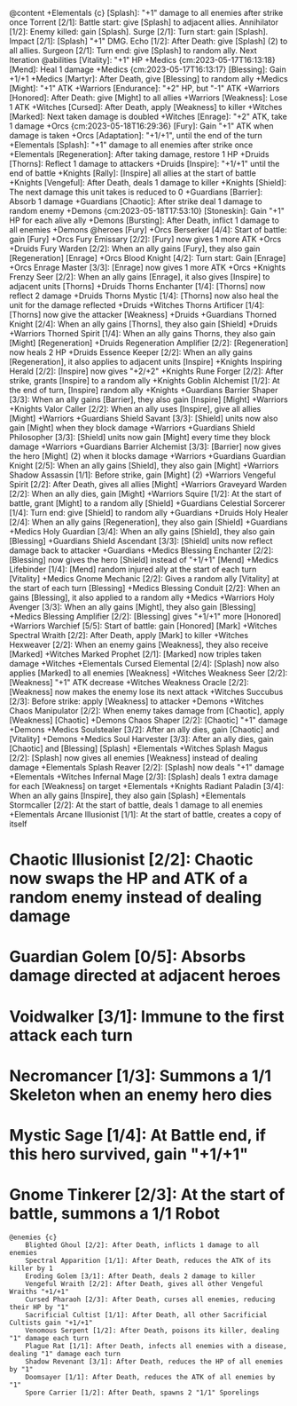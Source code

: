 @content +Elementals {c}
    [Splash]: "+1" damage to all enemies after strike once
    Torrent [2/1]: Battle start: give [Splash] to adjacent allies.
    Annihilator [1/2]: Enemy killed: gain [Splash].
    Surge [2/1]: Turn start: gain [Splash].
    Impact [2/1]: [Splash] "+1" DMG.
    Echo [1/2]: After Death: give [Splash] (2) to all allies.
    Surgeon [2/1]: Turn end: give [Splash] to random ally.
Next Iteration
    @abilities
        [Vitality]: "+1" HP +Medics {cm:2023-05-17T16:13:18}
        [Mend]: Heal 1 damage +Medics {cm:2023-05-17T16:13:17}
        [Blessing]: Gain \+1/+1 +Medics
        [Martyr]: After Death, give [Blessing] to random ally +Medics
        [Might]: "+1" ATK +Warriors 
        [Endurance]: "+2" HP, but "-1" ATK +Warriors 
        [Honored]: After Death: give [Might] to all allies +Warriors 
        [Weakness]: Lose 1 ATK +Witches 
        [Cursed]: After Death, apply [Weakness] to killer +Witches 
        [Marked]: Next taken damage is doubled +Witches 
        [Enrage]: "+2" ATK, take 1 damage +Orcs {cm:2023-05-18T16:29:36}
        [Fury]: Gain "+1" ATK when damage is taken +Orcs 
        [Adaptation]: "+1/+1", until the end of the turn +Elementals 
        [Splash]: "+1" damage to all enemies after strike once +Elementals 
        [Regeneration]: After taking damage, restore 1 HP +Druids 
        [Thorns]: Reflect 1 damage to attackers +Druids 
        [Inspire]: "+1/+1" until the end of battle +Knights 
        [Rally]: [Inspire] all allies at the start of battle +Knights 
        [Vengeful]: After Death, deals 1 damage to killer +Knights 
        [Shield]: The next damage this unit takes is reduced to 0 +Guardians 
        [Barrier]: Absorb 1 damage +Guardians 
        [Chaotic]: After strike deal 1 damage to random enemy +Demons {cm:2023-05-18T17:53:10}
        [Stoneskin]: Gain "+1" HP for each alive ally +Demons 
        [Bursting]: After Death, inflict 1 damage to all enemies +Demons 
    @heroes
        [Fury]
            +Orcs Berserker [4/4]: Start of battle: gain [Fury]
            +Orcs Fury Emissary [2/2]: [Fury] now gives 1 more ATK
            +Orcs +Druids Fury Warden [2/2]: When an ally gains [Fury], they also gain [Regeneration]
        [Enrage]
            +Orcs Blood Knight [4/2]: Turn start: Gain [Enrage]
            +Orcs Enrage Master [3/3]: [Enrage] now gives 1 more ATK
            +Orcs +Knights Frenzy Seer [2/2]: When an ally gains [Enrage], it also gives [Inspire] to adjacent units
        [Thorns]
            +Druids Thorns Enchanter [1/4]: [Thorns] now reflect 2 damage
            +Druids Thorns Mystic [1/4]: [Thorns] now also heal the unit for the damage reflected
            +Druids +Witches Thorns Artificer [1/4]: [Thorns] now give the attacker [Weakness]
            +Druids +Guardians Thorned Knight [2/4]: When an ally gains [Thorns], they also gain [Shield]
            +Druids +Warriors Thorned Spirit [1/4]: When an ally gains Thorns, they also gain [Might]
        [Regeneration]
            +Druids Regeneration Amplifier [2/2]: [Regeneration] now heals 2 HP
            +Druids Essence Keeper [2/2]: When an ally gains [Regeneration], it also applies to adjacent units
        [Inspire]
            +Knights Inspiring Herald [2/2]: [Inspire] now gives "+2/+2"
            +Knights Rune Forger [2/2]: After strike, grants [Inspire] to a random ally
            +Knights Goblin Alchemist [1/2]: At the end of turn, [Inspire] random ally
            +Knights +Guardians Barrier Shaper [3/3]: When an ally gains [Barrier], they also gain [Inspire]
        [Might]
            +Warriors +Knights  Valor Caller [2/2]: When an ally uses [Inspire], give all allies [Might]
            +Warriors +Guardians  Shield Savant [3/3]: [Shield] units now also gain [Might] when they block damage
            +Warriors +Guardians Shield Philosopher [3/3]: [Shield] units now gain [Might] every time they block damage
            +Warriors +Guardians Barrier Alchemist [3/3]: [Barrier] now gives the hero [Might] (2) when it blocks damage
            +Warriors +Guardians Guardian Knight [2/5]: When an ally gains [Shield], they also gain [Might]
            +Warriors Shadow Assassin [1/1]: Before strike, gain [Might] (2)
            +Warriors Vengeful Spirit [2/2]: After Death, gives all allies [Might]
            +Warriors Graveyard Warden [2/2]: When an ally dies, gain [Might]
            +Warriors Squire [1/2]: At the start of battle, grant [Might] to a random ally
        [Shield]
            +Guardians Celestial Sorcerer [1/4]: Turn end: give [Shield] to random ally
            +Guardians +Druids Holy Healer [2/4]: When an ally gains [Regeneration], they also gain [Shield]
            +Guardians +Medics Holy Guardian [3/4]: When an ally gains [Shield], they also gain [Blessing]
            +Guardians Shield Ascendant [3/3]: [Shield] units now reflect damage back to attacker
            +Guardians +Medics Blessing Enchanter [2/2]: [Blessing] now gives the hero [Shield] instead of "+1/+1"
        [Mend]
            +Medics Lifebinder [1/4]: [Mend] random injured ally at the start of each turn
        [Vitality]
            +Medics Gnome Mechanic [2/2]: Gives a random ally [Vitality] at the start of each turn
        [Blessing]
            +Medics Blessing Conduit [2/2]: When an gains [Blessing], it also applied to a random ally
            +Medics +Warriors Holy Avenger [3/3]: When an ally gains [Might], they also gain [Blessing]
            +Medics Blessing Amplifier [2/2]: [Blessing] gives "+1/+1" more
        [Honored]
            +Warriors Warchief [5/5]: Start of battle: gain [Honored]
        [Mark]
            +Witches Spectral Wraith [2/2]: After Death, apply [Mark] to killer
            +Witches Hexweaver [2/2]: When an enemy gains [Weakness], they also receive [Marked]
            +Witches Marked Prophet [2/1]: [Marked] now triples taken damage
            +Witches +Elementals Cursed Elemental [2/4]: [Splash] now also applies [Marked] to all enemies
        [Weakness]
            +Witches Weakness Seer [2/2]: [Weakness] "+1" ATK decrease
            +Witches Weakness Oracle [2/2]: [Weakness] now makes the enemy lose its next attack
            +Witches Succubus [2/3]: Before strike: apply [Weakness] to attacker
            +Demons +Witches Chaos Manipulator [2/2]: When enemy takes damage from [Chaotic], apply [Weakness]
        [Chaotic]
            +Demons Chaos Shaper [2/2]: [Chaotic] "+1" damage
            +Demons +Medics Soulstealer [3/2]: After an ally dies, gain [Chaotic] and [Vitality]
            +Demons +Medics Soul Harvester [3/3]: After an ally dies, gain [Chaotic] and [Blessing]
        [Splash]
            +Elementals +Witches Splash Magus [2/2]: [Splash] now gives all enemies [Weakness] instead of dealing damage
            +Elementals Splash Reaver [2/2]: [Splash] now deals "+1" damage
            +Elementals +Witches Infernal Mage [2/3]: [Splash] deals 1 extra damage for each [Weakness] on target
            +Elementals +Knights Radiant Paladin [3/4]: When an ally gains [Inspire], they also gain [Splash]
        +Elementals Stormcaller [2/2]: At the start of battle, deals 1 damage to all enemies
        +Elementals Arcane Illusionist [1/1]: At the start of battle, creates a copy of itself
#         Chaotic Illusionist [2/2]: Chaotic now swaps the HP and ATK of a random enemy instead of dealing damage
#         Guardian Golem [0/5]: Absorbs damage directed at adjacent heroes
#         Voidwalker [3/1]: Immune to the first attack each turn
#         Necromancer [1/3]: Summons a 1/1 Skeleton when an enemy hero dies
#         Mystic Sage [1/4]: At Battle end, if this hero survived, gain "+1/+1"
#         Gnome Tinkerer [2/3]: At the start of battle, summons a 1/1 Robot
    @enemies {c}
        Blighted Ghoul [2/2]: After Death, inflicts 1 damage to all enemies
        Spectral Apparition [1/1]: After Death, reduces the ATK of its killer by 1
        Eroding Golem [3/1]: After Death, deals 2 damage to killer
        Vengeful Wraith [2/2]: After Death, gives all other Vengeful Wraiths "+1/+1"
        Cursed Pharaoh [2/3]: After Death, curses all enemies, reducing their HP by "1"
        Sacrificial Cultist [1/1]: After Death, all other Sacrificial Cultists gain "+1/+1"
        Venomous Serpent [1/2]: After Death, poisons its killer, dealing "1" damage each turn
        Plague Rat [1/1]: After Death, infects all enemies with a disease, dealing "1" damage each turn
        Shadow Revenant [3/1]: After Death, reduces the HP of all enemies by "1"
        Doomsayer [1/1]: After Death, reduces the ATK of all enemies by "1"
        Spore Carrier [1/2]: After Death, spawns 2 "1/1" Sporelings


